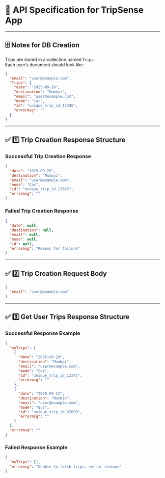 # 📝 API Specification for TripSense App

---

## 🗄️ Notes for DB Creation

Trips are stored in a collection named `Trips`.  
Each user’s document should look like:

```json
{
  "email": "user@example.com",
  "Trips": {
    "date": "2025-09-20",
    "destination": "Mumbai",
    "email": "user@example.com",
    "mode": "Car",
    "id": "unique_trip_id_12345",
    "errormsg": ""
  }
}
```

---

## ✅ 1️⃣ Trip Creation Response Structure

### Successful Trip Creation Response

```json
{
  "date": "2025-09-20",
  "destination": "Mumbai",
  "email": "user@example.com",
  "mode": "Car",
  "id": "unique_trip_id_12345",
  "errormsg": ""
}
```

### Failed Trip Creation Response

```json
{
  "date": null,
  "destination": null,
  "email": null,
  "mode": null,
  "id": null,
  "errormsg": "Reason for failure"
}
```

---

## ✅ 2️⃣ Trip Creation Request Body

```json
{
  "email": "user@example.com"
}
```

---

## ✅ 3️⃣ Get User Trips Response Structure

### Successful Response Example

```json
{
  "myTrips": [
    {
      "date": "2025-09-20",
      "destination": "Mumbai",
      "email": "user@example.com",
      "mode": "Car",
      "id": "unique_trip_id_12345",
      "errormsg": ""
    },
    {
      "date": "2025-09-22",
      "destination": "Nashik",
      "email": "user@example.com",
      "mode": "Bus",
      "id": "unique_trip_id_67890",
      "errormsg": ""
    }
  ],
  "errormsg": ""
}
```

### Failed Response Example

```json
{
  "myTrips": [],
  "errormsg": "Unable to fetch trips: <error reason>"
}
```
